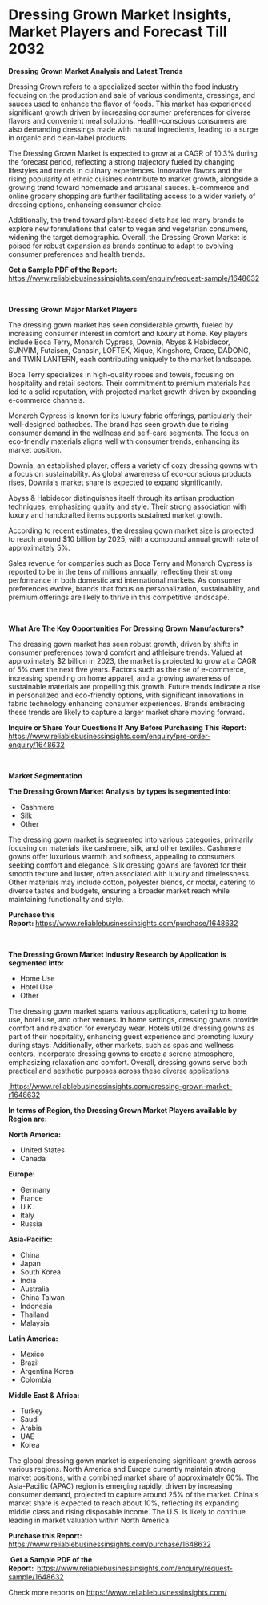 <p><h1>Dressing Grown Market Insights, Market Players and Forecast Till 2032</h1></p><p><strong>Dressing Grown Market Analysis and Latest Trends</strong></p>
<p><p>Dressing Grown refers to a specialized sector within the food industry focusing on the production and sale of various condiments, dressings, and sauces used to enhance the flavor of foods. This market has experienced significant growth driven by increasing consumer preferences for diverse flavors and convenient meal solutions. Health-conscious consumers are also demanding dressings made with natural ingredients, leading to a surge in organic and clean-label products.</p><p>The Dressing Grown Market is expected to grow at a CAGR of 10.3% during the forecast period, reflecting a strong trajectory fueled by changing lifestyles and trends in culinary experiences. Innovative flavors and the rising popularity of ethnic cuisines contribute to market growth, alongside a growing trend toward homemade and artisanal sauces. E-commerce and online grocery shopping are further facilitating access to a wider variety of dressing options, enhancing consumer choice.</p><p>Additionally, the trend toward plant-based diets has led many brands to explore new formulations that cater to vegan and vegetarian consumers, widening the target demographic. Overall, the Dressing Grown Market is poised for robust expansion as brands continue to adapt to evolving consumer preferences and health trends.</p></p>
<p><strong>Get a Sample PDF of the Report:&nbsp;</strong> <a href="https://www.reliablebusinessinsights.com/enquiry/request-sample/1648632?utm_campaign=3350&utm_medium=2&utm_source=Github&utm_content=ia&utm_term=04042025&utm_id=dressing-grown">https://www.reliablebusinessinsights.com/enquiry/request-sample/1648632</a></p>
<p>&nbsp;</p>
<p><strong>Dressing Grown Major Market Players</strong></p>
<p><p>The dressing gown market has seen considerable growth, fueled by increasing consumer interest in comfort and luxury at home. Key players include Boca Terry, Monarch Cypress, Downia, Abyss & Habidecor, SUNVIM, Futaisen, Canasin, LOFTEX, Xique, Kingshore, Grace, DADONG, and TWIN LANTERN, each contributing uniquely to the market landscape.</p><p>Boca Terry specializes in high-quality robes and towels, focusing on hospitality and retail sectors. Their commitment to premium materials has led to a solid reputation, with projected market growth driven by expanding e-commerce channels.</p><p>Monarch Cypress is known for its luxury fabric offerings, particularly their well-designed bathrobes. The brand has seen growth due to rising consumer demand in the wellness and self-care segments. The focus on eco-friendly materials aligns well with consumer trends, enhancing its market position.</p><p>Downia, an established player, offers a variety of cozy dressing gowns with a focus on sustainability. As global awareness of eco-conscious products rises, Downia's market share is expected to expand significantly.</p><p>Abyss & Habidecor distinguishes itself through its artisan production techniques, emphasizing quality and style. Their strong association with luxury and handcrafted items supports sustained market growth.</p><p>According to recent estimates, the dressing gown market size is projected to reach around $10 billion by 2025, with a compound annual growth rate of approximately 5%. </p><p>Sales revenue for companies such as Boca Terry and Monarch Cypress is reported to be in the tens of millions annually, reflecting their strong performance in both domestic and international markets. As consumer preferences evolve, brands that focus on personalization, sustainability, and premium offerings are likely to thrive in this competitive landscape.</p></p>
<p>&nbsp;</p>
<p><strong>What Are The Key Opportunities For Dressing Grown Manufacturers?</strong></p>
<p><p>The dressing gown market has seen robust growth, driven by shifts in consumer preferences toward comfort and athleisure trends. Valued at approximately $2 billion in 2023, the market is projected to grow at a CAGR of 5% over the next five years. Factors such as the rise of e-commerce, increasing spending on home apparel, and a growing awareness of sustainable materials are propelling this growth. Future trends indicate a rise in personalized and eco-friendly options, with significant innovations in fabric technology enhancing consumer experiences. Brands embracing these trends are likely to capture a larger market share moving forward.</p></p>
<p><strong>Inquire or Share Your Questions If Any Before Purchasing This Report:</strong> <a href="https://www.reliablebusinessinsights.com/enquiry/pre-order-enquiry/1648632?utm_campaign=3350&utm_medium=2&utm_source=Github&utm_content=ia&utm_term=04042025&utm_id=dressing-grown">https://www.reliablebusinessinsights.com/enquiry/pre-order-enquiry/1648632</a></p>
<p>&nbsp;</p>
<p><strong>Market Segmentation</strong></p>
<p><strong>The Dressing Grown Market Analysis by types is segmented into:</strong></p>
<p><ul><li>Cashmere</li><li>Silk</li><li>Other</li></ul></p>
<p><p>The dressing gown market is segmented into various categories, primarily focusing on materials like cashmere, silk, and other textiles. Cashmere gowns offer luxurious warmth and softness, appealing to consumers seeking comfort and elegance. Silk dressing gowns are favored for their smooth texture and luster, often associated with luxury and timelessness. Other materials may include cotton, polyester blends, or modal, catering to diverse tastes and budgets, ensuring a broader market reach while maintaining functionality and style.</p></p>
<p><strong>Purchase this Report:&nbsp;</strong><a href="https://www.reliablebusinessinsights.com/purchase/1648632?utm_campaign=3350&utm_medium=2&utm_source=Github&utm_content=ia&utm_term=04042025&utm_id=dressing-grown">https://www.reliablebusinessinsights.com/purchase/1648632</a></p>
<p>&nbsp;</p>
<p><strong>The Dressing Grown Market Industry Research by Application is segmented into:</strong></p>
<p><ul><li>Home Use</li><li>Hotel Use</li><li>Other</li></ul></p>
<p><p>The dressing gown market spans various applications, catering to home use, hotel use, and other venues. In home settings, dressing gowns provide comfort and relaxation for everyday wear. Hotels utilize dressing gowns as part of their hospitality, enhancing guest experience and promoting luxury during stays. Additionally, other markets, such as spas and wellness centers, incorporate dressing gowns to create a serene atmosphere, emphasizing relaxation and comfort. Overall, dressing gowns serve both practical and aesthetic purposes across these diverse applications.</p></p>
<p><a href="https://www.reliablebusinessinsights.com/dressing-grown-market-r1648632?utm_campaign=3350&utm_medium=2&utm_source=Github&utm_content=ia&utm_term=04042025&utm_id=dressing-grown">&nbsp;https://www.reliablebusinessinsights.com/dressing-grown-market-r1648632</a></p>
<p><strong>In terms of Region, the Dressing Grown Market Players available by Region are:</strong></p>
<p>
    <p> <strong> North America: </strong>
        <ul>
            <li>United States</li>
            <li>Canada</li>
        </ul>
        </p> 
    <p> <strong> Europe: </strong>
        <ul>
            <li>Germany</li>
            <li>France</li>
            <li>U.K.</li>
            <li>Italy</li>
            <li>Russia</li>
        </ul>
        </p> 
    <p> <strong> Asia-Pacific: </strong>
        <ul>
            <li>China</li>
            <li>Japan</li>
            <li>South Korea</li>
            <li>India</li>
            <li>Australia</li>
            <li>China Taiwan</li>
            <li>Indonesia</li>
            <li>Thailand</li>
            <li>Malaysia</li>
        </ul>
        </p> 
    <p> <strong> Latin America: </strong>
        <ul>
            <li>Mexico</li>
            <li>Brazil</li>
            <li>Argentina Korea</li>
            <li>Colombia</li>
        </ul>
        </p> 
    <p> <strong> Middle East & Africa: </strong>
        <ul>
            <li>Turkey</li>
            <li>Saudi</li>
            <li>Arabia</li>
            <li>UAE</li>
            <li>Korea</li>
        </ul>
    </p>
    </p>
<p><p>The global dressing gown market is experiencing significant growth across various regions. North America and Europe currently maintain strong market positions, with a combined market share of approximately 60%. The Asia-Pacific (APAC) region is emerging rapidly, driven by increasing consumer demand, projected to capture around 25% of the market. China's market share is expected to reach about 10%, reflecting its expanding middle class and rising disposable income. The U.S. is likely to continue leading in market valuation within North America.</p></p>
<p><strong>Purchase this Report: </strong><a href="https://www.reliablebusinessinsights.com/purchase/1648632?utm_campaign=3350&utm_medium=2&utm_source=Github&utm_content=ia&utm_term=04042025&utm_id=dressing-grown">https://www.reliablebusinessinsights.com/purchase/1648632</a></p>
<p>&nbsp;<strong>Get a Sample PDF of the Report:&nbsp;&nbsp;</strong><a href="https://www.reliablebusinessinsights.com/enquiry/request-sample/1648632?utm_campaign=3350&utm_medium=2&utm_source=Github&utm_content=ia&utm_term=04042025&utm_id=dressing-grown">https://www.reliablebusinessinsights.com/enquiry/request-sample/1648632</a></p>
<p><strong></strong></p>
<p>Check more reports on <a href="https://www.reliablebusinessinsights.com/?utm_campaign=3350&utm_medium=2&utm_source=Github&utm_content=ia&utm_term=04042025&utm_id=dressing-grown">https://www.reliablebusinessinsights.com/</a></p>